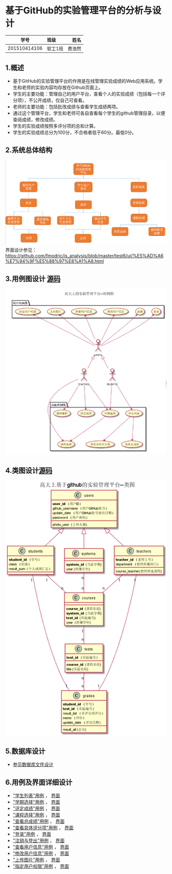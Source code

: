 # 基于GitHub的实验管理平台的分析与设计

|    学号   |       班级       |      姓名     |
|:-------:|:------------- | ----------:|
|   201510414106  |     软工1班     |   费浩然   |

## 1.概述
* 基于GitHub的实验管理平台的作用是在线管理实验成绩的Web应用系统。学生和老师的实验内容均存放在Github页面上。
* 学生的主要功能：管理自己的用户平台，查看个人的实验成绩（包括每一个评分项），不公开成绩，仅自己可查看。
* 老师的主要功能：包括批改成绩与查看学生成绩两项。
* 通过这个管理平台，学生和老师可各自查看每个学生的github管理目录，以便查阅成绩，修改成绩。
* 学生的实验成绩按照多评分项的总和计算。
* 学生的实验成绩总分为100分，不合格者低于60分。最低0分。
 

## 2.系统总体结构
![](./系统总体结构.png '描述')
界面设计参见： https://github.com/fmodric/is_analysis/blob/master/test6/ui/%E5%AD%A6%E7%94%9F%E5%88%97%E8%A1%A8.html
## 3.用例图设计 [源码](src/useCase.puml)
![](./useCase.png)
## 4.类图设计[源码](src/class.puml)
![](./class.png)

## 5.数据库设计
* [参见数据库文件设计](./数据库文件设计.md)

## 6.用例及界面详细设计
* ["学生列表"用例](用例/学生列表.md) ， [界面](ui/学生列表.html)
* ["学期选择"用例](用例/学期选择.md) ， [界面](ui/学期选择.html)
* ["评定成绩"用例](用例/评定成绩.md) ， [界面](ui/评定成绩.html)
* ["课程选择"用例](用例/课程选择.md) ， [界面](ui/课程选择.html)
* ["查看总成绩"用例](用例/查看总成绩.md) ， [界面](ui/查看总成绩.html)
* ["查看具体评分项"用例](用例/查看具体评分项.md) ， [界面](ui/查看具体评分项.html)
* ["登录"用例](用例/登录.md) ， [界面](ui/index.html)
* ["注销与登出"用例](用例/注销与登出.md) ， [界面](ui/注销与登出.html)
* ["查看用户信息"用例](用例/查看用户信息.md) ， [界面](ui/查看用户信息.html)
* ["修改用户信息"用例](用例/修改用户信息.md) ， [界面](ui/修改用户信息.html)
* ["上传图片"用例](用例/上传图片.md) ， [界面](ui/上传图片.html)
* ["指定用户权限"用例](用例/指定用户权限.md) ， [界面](ui/指定用户权限.html)
